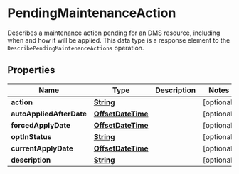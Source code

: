 

# PendingMaintenanceAction

Describes a maintenance action pending for an DMS resource, including when and how it will be applied. This data type is a response element to the <code>DescribePendingMaintenanceActions</code> operation.

## Properties

| Name | Type | Description | Notes |
|------------ | ------------- | ------------- | -------------|
|**action** | [**String**](String.md) |  |  [optional] |
|**autoAppliedAfterDate** | [**OffsetDateTime**](OffsetDateTime.md) |  |  [optional] |
|**forcedApplyDate** | [**OffsetDateTime**](OffsetDateTime.md) |  |  [optional] |
|**optInStatus** | [**String**](String.md) |  |  [optional] |
|**currentApplyDate** | [**OffsetDateTime**](OffsetDateTime.md) |  |  [optional] |
|**description** | [**String**](String.md) |  |  [optional] |



